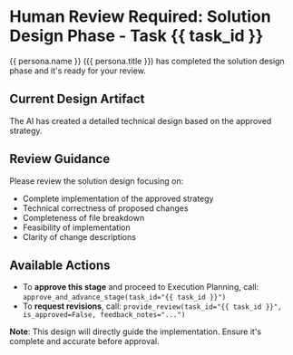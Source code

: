 # Human Review Required: Solution Design Phase - Task {{ task_id }}

{{ persona.name }} ({{ persona.title }}) has completed the solution design phase and it's ready for your review.

## Current Design Artifact
The AI has created a detailed technical design based on the approved strategy.

## Review Guidance
Please review the solution design focusing on:
- Complete implementation of the approved strategy
- Technical correctness of proposed changes
- Completeness of file breakdown
- Feasibility of implementation
- Clarity of change descriptions

## Available Actions
- To **approve this stage** and proceed to Execution Planning, call: `approve_and_advance_stage(task_id="{{ task_id }}")`
- To **request revisions**, call: `provide_review(task_id="{{ task_id }}", is_approved=False, feedback_notes="...")`

**Note**: This design will directly guide the implementation. Ensure it's complete and accurate before approval.
